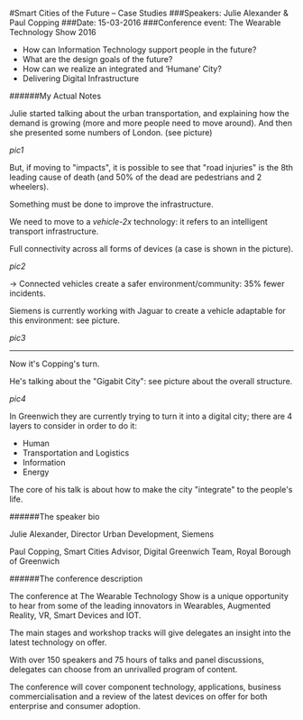 #Smart Cities of the Future – Case Studies
###Speakers: Julie Alexander & Paul Copping
###Date: 15-03-2016
###Conference event: The Wearable Technology Show 2016

- How can Information Technology support people in the future?
- What are the design goals of the future?
- How can we realize an integrated and ‘Humane’ City?
- Delivering Digital Infrastructure

######My Actual Notes

Julie started talking about the urban transportation, and explaining how the demand is growing (more and more people need to move around).
And then she presented some numbers of London. (see picture)

*pic1*

But, if moving to "impacts", it is possible to see that "road injuries" is the 8th leading cause of death (and 50% of the dead are pedestrians and 2 wheelers).

Something must be done to improve the infrastructure.

We need to move to a *vehicle-2x* technology: it refers to an intelligent transport infrastructure.

Full connectivity across all forms of devices (a case is shown in the picture).

*pic2*

-> Connected vehicles create a safer environment/community: 35% fewer incidents.

Siemens is currently working with Jaguar to create a vehicle adaptable for this environment: see picture.

*pic3*

---

Now it's Copping's turn.

He's talking about the "Gigabit City": see picture about the overall structure.

*pic4*

In Greenwich they are currently trying to turn it into a digital city; there are 4 layers to consider in order to do it:
- Human 
- Transportation and Logistics
- Information
- Energy

The core of his talk is about how to make the city "integrate" to the people's life.

######The speaker bio

Julie Alexander, Director Urban Development, Siemens

Paul Copping, Smart Cities Advisor, Digital Greenwich Team, Royal Borough of Greenwich

######The conference description

The conference at The Wearable Technology Show is a unique opportunity to hear from some of the leading innovators in Wearables, Augmented Reality, VR, Smart Devices and IOT.

The main stages and workshop tracks will give delegates an insight into the latest technology on offer.

With over 150 speakers and 75 hours of talks and panel discussions, delegates can choose from an unrivalled program of content.

The conference will cover component technology, applications, business commercialisation and a review of the latest devices on offer for both enterprise and consumer adoption.